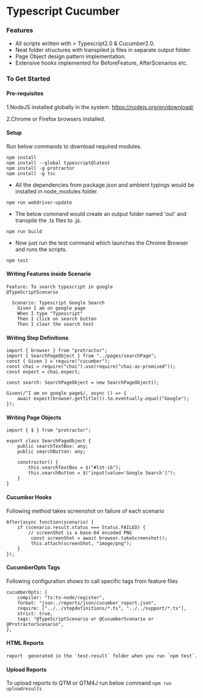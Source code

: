 # Typescript Cucumber
### Features
* All scripts written with > Typescript2.0 & Cucumber2.0.
* Neat folder structures with transpiled js files in separate output folder.
* Page Object design pattern implementation.
* Extensive hooks implemented for BeforeFeature, AfterScenarios etc.


### To Get Started

#### Pre-requisites
1.NodeJS installed globally in the system.
https://nodejs.org/en/download/

2.Chrome or Firefox browsers installed.

#### Setup

Run below commands to download required modules.

```
npm install
npm install --global typescript@latest
npm install -g protractor
npm install -g tsc
```
* All the dependencies from package.json and ambient typings would be installed in node_modules folder.

```
npm run webdriver-update
```

* The below command would create an output folder named 'out' and transpile the .ts files to .js.
```
npm run build
```

* Now just run the test command which launches the Chrome Browser and runs the scripts.
```
npm test
```

#### Writing Features inside Scenario
```
Feature: To search typescript in google
@TypeScriptScenario

  Scenario: Typescript Google Search
    Given I am on google page
    When I type "Typescript"
    Then I click on search button
    Then I clear the search text
```
#### Writing Step Definitions

```
import { browser } from "protractor";
import { SearchPageObject } from "../pages/searchPage";
const { Given } = require("cucumber");
const chai = require("chai").use(require("chai-as-promised"));
const expect = chai.expect;

const search: SearchPageObject = new SearchPageObject();

Given(/^I am on google page$/, async () => {
    await expect(browser.getTitle()).to.eventually.equal("Google");
});
```

#### Writing Page Objects
```
import { $ } from "protractor";

export class SearchPageObject {
    public searchTextBox: any;
    public searchButton: any;

    constructor() {
        this.searchTextBox = $("#lst-ib");
        this.searchButton = $("input[value='Google Search']");
    }
}
```
#### Cucumber Hooks
Following method takes screenshot on failure of each scenario
```
After(async function(scenario) {
    if (scenario.result.status === Status.FAILED) {
        // screenShot is a base-64 encoded PNG
         const screenShot = await browser.takeScreenshot();
         this.attach(screenShot, "image/png");
    }
});
```
#### CucumberOpts Tags
Following configuration shows to call specific tags from feature files
```
cucumberOpts: {
    compiler: "ts:ts-node/register",
    format: "json:./reports/json/cucumber_report.json",
    require: ["../../stepdefinitions/*.ts", "../../support/*.ts"],
    strict: true,
    tags: "@TypeScriptScenario or @CucumberScenario or @ProtractorScenario",
},
```
#### HTML Reports
```
report  generated in the `test-result` folder when you run `npm test`.
```


#### Upload Reports
To upload reports to QTM or QTM4J run below command
`npm run uploadresults`